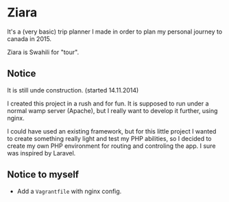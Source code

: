 Ziara
=====

It's a (very basic) trip planner I made in order to plan my personal journey to canada in 2015.

Ziara is Swahili for "tour".

## Notice

It is still unde construction. (started 14.11.2014)

I created this project in a rush and for fun. It is supposed to run under a normal wamp server (Apache), but I really want to develop it further, using nginx.

I could have used an existing framework, but for this little project I wanted to create something really light and test my PHP abilities, so I decided to create my own PHP environment for routing and controling the app. I sure was inspired by Laravel.

## Notice to myself

- Add a `Vagrantfile` with nginx config.